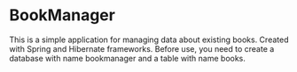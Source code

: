 # BookManager
This is a simple application for managing data about existing books. Created with  Spring and Hibernate frameworks. Before use, you need to create a database with  name bookmanager and a  table with name books. 
